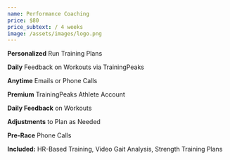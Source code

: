 ```yaml
---
name: Performance Coaching
price: $80
price_subtext: / 4 weeks
image: /assets/images/logo.png
---
```


**Personalized** Run Training Plans

**Daily** Feedback on Workouts via TrainingPeaks

**Anytime** Emails or Phone Calls

**Premium** TrainingPeaks Athlete Account

**Daily Feedback** on Workouts

**Adjustments** to Plan as Needed

**Pre-Race** Phone Calls

**Included:** HR-Based Training, Video Gait Analysis, Strength Training Plans
